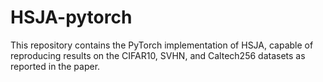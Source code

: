 # HSJA-pytorch
This repository contains the PyTorch implementation of HSJA, capable of reproducing results on the CIFAR10, SVHN, and Caltech256 datasets as reported in the paper.
